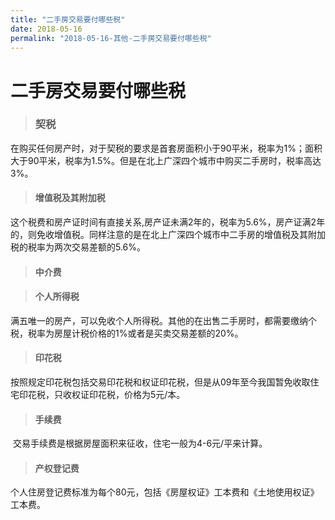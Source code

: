 ```yaml
---
title: "二手房交易要付哪些税"
date: 2018-05-16
permalink: "2018-05-16-其他-二手房交易要付哪些税"
---
```



# 二手房交易要付哪些税

> ### 契税

​	在购买任何房产时，对于契税的要求是首套房面积小于90平米，税率为1%；面积大于90平米，税率为1.5%。但是在北上广深四个城市中购买二手房时，税率高达3%。



> #### 增值税及其附加税

​	这个税费和房产证时间有直接关系,房产证未满2年的，税率为5.6%，房产证满2年的，则免收增值税。同样注意的是在北上广深四个城市中二手房的增值税及其附加税的税率为两次交易差额的5.6%。



> #### 中介费



> #### 个人所得税

​	满五唯一的房产，可以免收个人所得税。其他的在出售二手房时，都需要缴纳个税，税率为房屋计税价格的1%或者是买卖交易差额的20%。



> #### 印花税

​	按照规定印花税包括交易印花税和权证印花税，但是从09年至今我国暂免收取住宅印花税，只收权证印花税，价格为5元/本。



> #### 手续费

​	交易手续费是根据房屋面积来征收，住宅一般为4-6元/平来计算。



> #### 产权登记费

​	个人住房登记费标准为每个80元，包括《房屋权证》工本费和《土地使用权证》工本费。